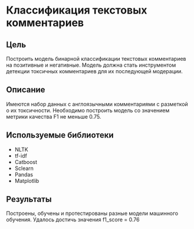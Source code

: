 # Классификация текстовых комментариев
## Цель
Построить модель бинарной классификации текстовых комментариев на позитивные и негативные. Модель должна стать инструментом детекции токсичных комментариев для их последующей модерации.

## Описание
Имеются набор данных с англоязычными комментариями с разметкой о их токсичности.
Необходимо построить модель со значением метрики качества F1 не меньше 0.75.

## Используемые библиотеки
- NLTK
- tf-idf
- Catboost
- Sclearn
- Pandas
- Matplotlib

## Результаты
Построены, обучены и протестированы разные модели машинного обучения.
Удалось достичь значения f1_score = 0.76
